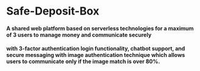 # Safe-Deposit-Box
#### A shared web platform based on serverless technologies for a maximum of 3 users to manage money and communicate securely 
#### with 3-factor authentication login functionality, chatbot support, and secure messaging with image authentication technique which allows users to communicate only if the image match is over 80%.
